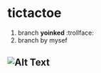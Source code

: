 # tictactoe
1. branch **yoinked**   :trollface:            
2. branch by mysef

##  ![Alt Text](https://c.tenor.com/iEjB32ZQlesAAAAC/epic-meme.gif)
